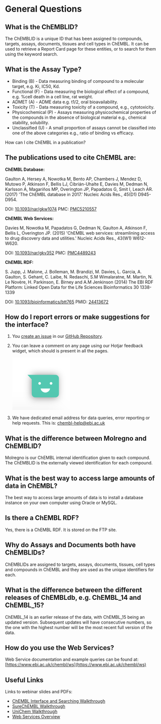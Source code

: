 # General Questions

## What is the ChEMBLID?

The ChEMBLID is a unique ID that has been assigned to compounds, targets, assays, documents, tissues and cell types in ChEMBL. It can be used to retrieve a Report Card page for these entities, or to search for them using the keyword search.

## What is the Assay Type?

* Binding \(B\) - Data measuring binding of compound to a molecular target, e.g. Ki, IC50, Kd.
* Functional \(F\) - Data measuring the biological effect of a compound, e.g. %cell death in a cell line, rat weight.
* ADMET \(A\) - ADME data e.g. t1/2, oral bioavailability.
* Toxicity \(T\) - Data measuring toxicity of a compound, e.g., cytotoxicity.
* Physicochemical \(P\) - Assays measuring physicochemical properties of the compounds in the absence of biological material e.g., chemical stability, solubility.
* Unclassified \(U\) - A small proportion of assays cannot be classified into one of the above categories e.g., ratio of binding vs efficacy.

How can I cite ChEMBL in a publication?

## The publications used to cite ChEMBL are:

**ChEMBL Database:**

Gaulton A, Hersey A, Nowotka M, Bento AP, Chambers J, Mendez D, Mutowo P, Atkinson F, Bellis LJ, Cibrián-Uhalte E, Davies M, Dedman N, Karlsson A, Magariños MP, Overington JP, Papadatos G, Smit I, Leach AR. \(2017\) 'The ChEMBL database in 2017.' Nucleic Acids Res., 45\(D1\) D945-D954.

DOI: [10.1093/nar/gkw1074](http://dx.doi.org/10.1093/nar/gkw1074) PMC: [PMC5210557](http://europepmc.org/articles/PMC5210557)

**ChEMBL Web Services:**

Davies M, Nowotka M, Papadatos G, Dedman N, Gaulton A, Atkinson F, Bellis L, Overington JP. \(2015\) 'ChEMBL web services: streamlining access to drug discovery data and utilities.' Nucleic Acids Res., 43\(W1\) W612-W620.

DOI: [10.1093/nar/gkv352](http://dx.doi.org/10.1093/nar/gkv352) PMC: [PMC4489243](http://europepmc.org/articles/PMC4489243)

**ChEMBL RDF:**

S. Jupp, J. Malone, J. Bolleman, M. Brandizi, M. Davies, L. Garcia, A. Gaulton, S. Gehant, C. Laibe, N. Redaschi, S.M Wimalaratne, M. Martin, N. Le Novère, H. Parkinson, E. Birney and A.M Jenkinson \(2014\) The EBI RDF Platform: Linked Open Data for the Life Sciences Bioinformatics 30 1338-1339

DOI: [10.1093/bioinformatics/btt765](http://dx.doi.org/10.1093/bioinformatics/btt765) PMID: [24413672](http://europepmc.org/abstract/MED/24413672)

## How do I report errors or make suggestions for the interface?

1. You [create an issue](https://github.com/chembl/GLaDOS/issues/new) in our [GitHub Repository](https://github.com/chembl/GLaDOS).
2. You can leave a comment on any page using our Hotjar feedback widget, which should is present in all the pages.  

   ![Hotjar Feedback Widget](../.gitbook/assets/screen-shot-2018-06-18-at-12.01.29.png)

3. We have dedicated email address for data queries, error reporting or help requests. This is: chembl-help@ebi.ac.uk

## What is the difference between Molregno and ChEMBLID?

Molregno is our ChEMBL internal identification given to each compound. The ChEMBLID is the externally viewed identification for each compound.

## What is the best way to access large amounts of data in ChEMBL?

The best way to access large amounts of data is to install a database instance on your own computer using Oracle or MySQL.

## Is there a ChEMBL RDF?

Yes, there is a ChEMBL RDF. It is stored on the FTP site.

## Why do Assays and Documents both have ChEMBLIDs?

ChEMBLIDs are assigned to targets, assays, documents, tissues, cell types and compounds in ChEMBL and they are used as the unique identifiers for each.

## What is the difference between the different releases of ChEMBLdb, e.g. ChEMBL\_14 and ChEMBL\_15?

ChEMBL\_14 is an earlier release of the data, with ChEMBL\_15 being an updated version. Subsequent updates will have consecutive numbers, so the one with the highest number will be the most recent full version of the data.

## How do you use the Web Services?

Web Service documentation and example queries can be found at: [https://www.ebi.ac.uk/chembl/ws](https://www.ebi.ac.uk/chembl/ws)

## Useful Links

Links to webinar slides and PDFs:

* [ChEMBL Interface and Searching Walkthrough](https://www.ebi.ac.uk/training/online/course/chembl-walkthrough-webinar)
* [SureChEMBL Walkthrough](https://www.ebi.ac.uk/training/online/course/surechembl-accessing-chemical-patent-data-webinar)
* [UniChem Walkthrough](https://www.ebi.ac.uk/training/online/course/unichem-embl-ebi’s-mapping-tool-small-molecule-dat)
* [Web Services Overview](https://www.ebi.ac.uk/training/online/course/embl-ebi-programmatically-take-rest-manual-searches/chembl-programmatically)

